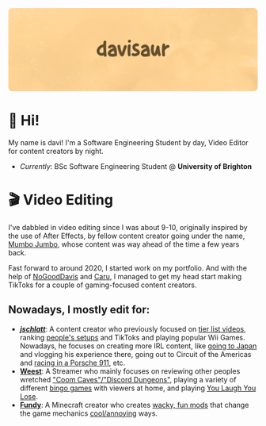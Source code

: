 ![davisaur GitHub Banner](/assets/banner.png)

# 👋 Hi!
My name is davi! 
I'm a Software Engineering Student by day, Video Editor for content creators by night.

* *Currently*: BSc Software Engineering Student @ **University of Brighton**

# 🎬 Video Editing

I've dabbled in video editing since I was about 9-10, originally inspired by the use of After Effects, by fellow content creator going under the name, [Mumbo Jumbo](http://youtube.com/@MumboJumbo), whose content was way ahead of the time a few years back. 

Fast forward to around 2020, I started work on my portfolio. And with the help of [NoGoodDavis](http://twitter.com/NoGoodDavis) and [Caru](http://twitter.com/caru), I managed to get my head start making TikToks for a couple of gaming-focused content creators.

## Nowadays, I mostly edit for:
* _**[jschlatt](http://youtube.com/c/jschlattLive/)**_: A content creator who previously focused on [tier list videos](https://www.youtube.com/watch?v=qxI-Ob8lpLE), ranking [people's setups](https://www.youtube.com/watch?v=NIjH5DaySuo) and TikToks and playing popular Wii Games. Nowadays, he focuses on creating more IRL content, like [going to Japan](https://www.youtube.com/watch?v=DTDimRi2_TQ) and vlogging his experience there, going out to Circuit of the Americas and [racing in a Porsche 911](https://www.youtube.com/watch?v=IHtCHFqTQTY), etc.
* **[Weest](http://youtube.com/c/Weest/)**: A Streamer who mainly focuses on reviewing other peoples wretched ["Coom Caves"/"Discord Dungeons"](https://www.youtube.com/watch?v=nX4AlI4ZXgM), playing a variety of different [bingo games](https://www.youtube.com/watch?v=lLbDOfDv7Bs) with viewers at home, and playing [You Laugh You Lose](https://www.youtube.com/watch?v=BJ7Zug37jOY).
* **[Fundy](http://youtube.com/c/Fundy/)**: A Minecraft creator who creates [wacky, fun mods](https://www.youtube.com/watch?v=shRrnUQyE54) that change the game mechanics [cool/annoying](https://www.youtube.com/watch?v=FLYglW2wOQw) ways.
